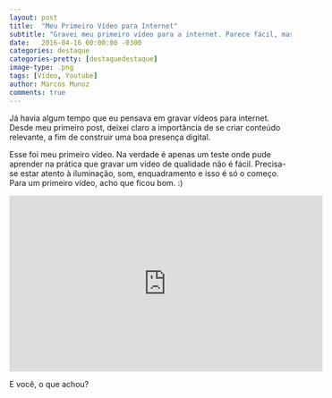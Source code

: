 ```yaml
---
layout: post
title:  "Meu Primeiro Vídeo para Internet"
subtitle: "Gravei meu primeiro vídeo para a internet. Parece fácil, mas é muito difícil."
date:   2016-04-16 00:00:00 -0300
categories: destaque
categories-pretty: [destaquedestaque]
image-type: .png
tags: [Vídeo, Youtube]
author: Marcos Munoz
comments: true
---
```

Já havia algum tempo que eu pensava em gravar vídeos para internet. Desde meu primeiro post, deixei claro a importância de se criar conteúdo relevante, a fim de construir uma boa presença digital.

Esse foi meu primeiro vídeo. Na verdade é apenas um teste onde pude aprender na prática que gravar um vídeo de qualidade não é fácil. Precisa-se estar atento à iluminação, som, enquadramento e isso é só o começo. Para um primeiro vídeo, acho que ficou bom. :)


<div class="embed-responsive embed-responsive-16by9">
  <iframe class="embed-responsive-item" width="560" height="315"
    src="https://www.youtube.com/embed/sDeZdWOOvgA" frameborder="0"
    allowfullscreen="">
  </iframe>
</div>

E você, o que achou?
